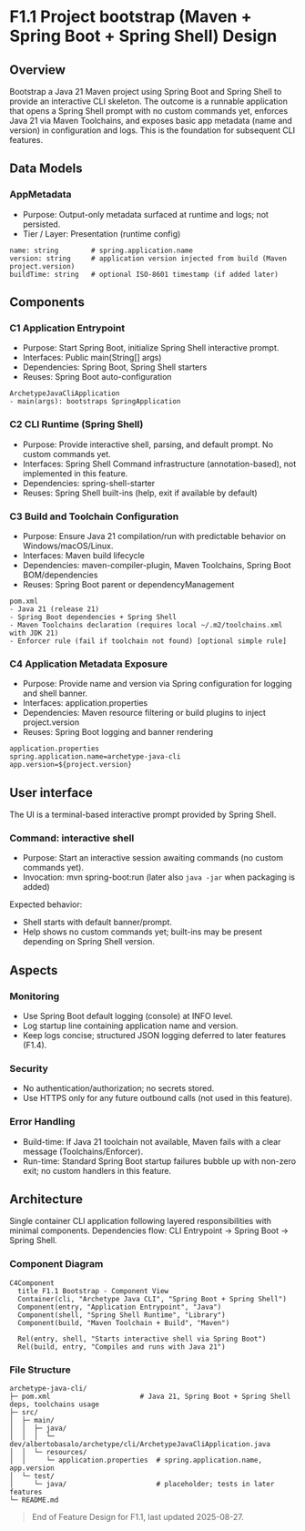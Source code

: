 # F1.1 Project bootstrap (Maven + Spring Boot + Spring Shell) Design 

## Overview

Bootstrap a Java 21 Maven project using Spring Boot and Spring Shell to provide an interactive CLI skeleton. The outcome is a runnable application that opens a Spring Shell prompt with no custom commands yet, enforces Java 21 via Maven Toolchains, and exposes basic app metadata (name and version) in configuration and logs. This is the foundation for subsequent CLI features.

## Data Models

### AppMetadata

- Purpose: Output-only metadata surfaced at runtime and logs; not persisted.
- Tier / Layer: Presentation (runtime config)

```text
name: string        # spring.application.name
version: string     # application version injected from build (Maven project.version)
buildTime: string   # optional ISO-8601 timestamp (if added later)
```

## Components

### C1 Application Entrypoint

- Purpose: Start Spring Boot, initialize Spring Shell interactive prompt.
- Interfaces: Public main(String[] args)
- Dependencies: Spring Boot, Spring Shell starters
- Reuses: Spring Boot auto-configuration

```text
ArchetypeJavaCliApplication
- main(args): bootstraps SpringApplication
```

### C2 CLI Runtime (Spring Shell)

- Purpose: Provide interactive shell, parsing, and default prompt. No custom commands yet.
- Interfaces: Spring Shell Command infrastructure (annotation-based), not implemented in this feature.
- Dependencies: spring-shell-starter
- Reuses: Spring Shell built-ins (help, exit if available by default)

### C3 Build and Toolchain Configuration

- Purpose: Ensure Java 21 compilation/run with predictable behavior on Windows/macOS/Linux.
- Interfaces: Maven build lifecycle
- Dependencies: maven-compiler-plugin, Maven Toolchains, Spring Boot BOM/dependencies
- Reuses: Spring Boot parent or dependencyManagement

```text
pom.xml
- Java 21 (release 21)
- Spring Boot dependencies + Spring Shell
- Maven Toolchains declaration (requires local ~/.m2/toolchains.xml with JDK 21) 
- Enforcer rule (fail if toolchain not found) [optional simple rule]
```

### C4 Application Metadata Exposure

- Purpose: Provide name and version via Spring configuration for logging and shell banner.
- Interfaces: application.properties
- Dependencies: Maven resource filtering or build plugins to inject project.version
- Reuses: Spring Boot logging and banner rendering

```text
application.properties
spring.application.name=archetype-java-cli
app.version=${project.version}
```

## User interface

The UI is a terminal-based interactive prompt provided by Spring Shell.

### Command: interactive shell

- Purpose: Start an interactive session awaiting commands (no custom commands yet).
- Invocation: mvn spring-boot:run (later also `java -jar` when packaging is added)

Expected behavior:
- Shell starts with default banner/prompt.
- Help shows no custom commands yet; built-ins may be present depending on Spring Shell version.

## Aspects

### Monitoring

- Use Spring Boot default logging (console) at INFO level.
- Log startup line containing application name and version.
- Keep logs concise; structured JSON logging deferred to later features (F1.4).

### Security

- No authentication/authorization; no secrets stored.
- Use HTTPS only for any future outbound calls (not used in this feature).

### Error Handling

- Build-time: If Java 21 toolchain not available, Maven fails with a clear message (Toolchains/Enforcer).
- Run-time: Standard Spring Boot startup failures bubble up with non-zero exit; no custom handlers in this feature.

## Architecture

Single container CLI application following layered responsibilities with minimal components. Dependencies flow: CLI Entrypoint -> Spring Boot -> Spring Shell.

### Component Diagram

```mermaid
C4Component
  title F1.1 Bootstrap - Component View
  Container(cli, "Archetype Java CLI", "Spring Boot + Spring Shell")
  Component(entry, "Application Entrypoint", "Java")
  Component(shell, "Spring Shell Runtime", "Library")
  Component(build, "Maven Toolchain + Build", "Maven")

  Rel(entry, shell, "Starts interactive shell via Spring Boot")
  Rel(build, entry, "Compiles and runs with Java 21")
```

### File Structure

```plaintext
archetype-java-cli/
├─ pom.xml                      # Java 21, Spring Boot + Spring Shell deps, toolchains usage
├─ src/
│  ├─ main/
│  │  ├─ java/
│  │  │  └─ dev/albertobasalo/archetype/cli/ArchetypeJavaCliApplication.java
│  │  └─ resources/
│  │     └─ application.properties  # spring.application.name, app.version
│  └─ test/
│     └─ java/                      # placeholder; tests in later features
└─ README.md
```

> End of Feature Design for F1.1, last updated 2025-08-27.
